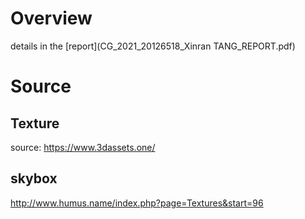 # Overview

details in the [report](CG_2021_20126518_Xinran TANG_REPORT.pdf)

# Source

## Texture

source: https://www.3dassets.one/

## skybox

http://www.humus.name/index.php?page=Textures&start=96
